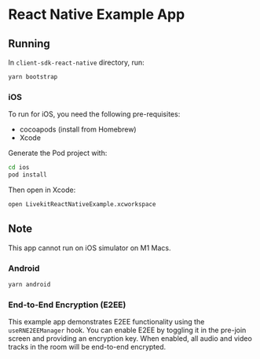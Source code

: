 # React Native Example App

## Running

In `client-sdk-react-native` directory, run:

```sh
yarn bootstrap
```

### iOS

To run for iOS, you need the following pre-requisites:

* cocoapods (install from Homebrew)
* Xcode

Generate the Pod project with:

```sh
cd ios
pod install
```

Then open in Xcode:

```sh
open LivekitReactNativeExample.xcworkspace
```

## Note

This app cannot run on iOS simulator on M1 Macs.

### Android

```sh
yarn android
```


### End-to-End Encryption (E2EE)

This example app demonstrates E2EE functionality using the `useRNE2EEManager` hook. You can enable E2EE by toggling it in the pre-join screen and providing an encryption key. When enabled, all audio and video tracks in the room will be end-to-end encrypted.
